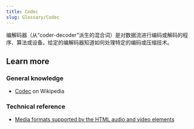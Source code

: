 ```yaml
---
title: Codec
slug: Glossary/Codec
---
```

编解码器（从“coder-decoder”派生的混合词）是对数据流进行编码或解码的程序、算法或设备。给定的编解码器知道如何处理特定的编码或压缩技术。

## Learn more

### General knowledge

- [Codec](https://zh.wikipedia.org/wiki/Codec) on Wikipedia

### Technical reference

- [Media formats supported by the HTML audio and video elements](/zh-CN/docs/Web/Media/Formats)
